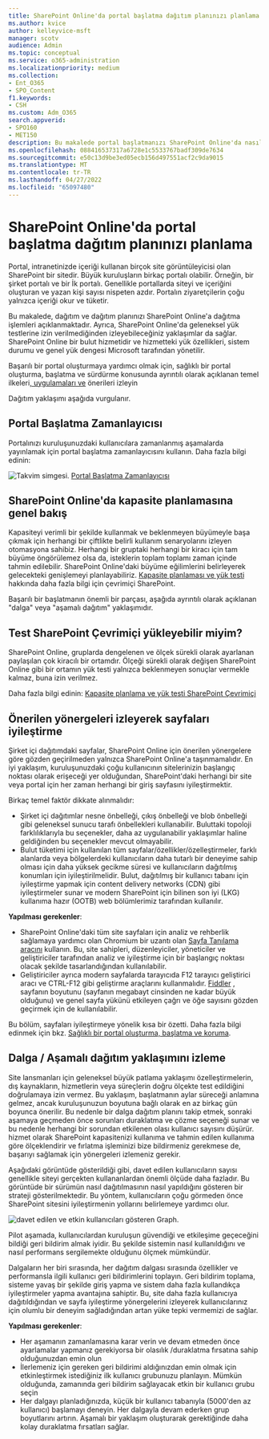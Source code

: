 ```yaml
---
title: SharePoint Online'da portal başlatma dağıtım planınızı planlama
ms.author: kvice
author: kelleyvice-msft
manager: scotv
audience: Admin
ms.topic: conceptual
ms.service: o365-administration
ms.localizationpriority: medium
ms.collection:
- Ent_O365
- SPO_Content
f1.keywords:
- CSH
ms.custom: Adm_O365
search.appverid:
- SPO160
- MET150
description: Bu makalede portal başlatmanızı SharePoint Online'da nasıl planlayabileceğiniz ve başarılı bir başlatma için atılması gereken adımlar açıklanmaktadır
ms.openlocfilehash: 088416537317a6728e1c5533767badf309de7634
ms.sourcegitcommit: e50c13d9be3ed05ecb156d497551acf2c9da9015
ms.translationtype: MT
ms.contentlocale: tr-TR
ms.lasthandoff: 04/27/2022
ms.locfileid: "65097480"
---
```

# <a name="planning-your-portal-launch-roll-out-plan-in-sharepoint-online"></a>SharePoint Online'da portal başlatma dağıtım planınızı planlama

Portal, intranetinizde içeriği kullanan birçok site görüntüleyicisi olan SharePoint bir sitedir. Büyük kuruluşların birkaç portalı olabilir. Örneğin, bir şirket portalı ve bir İk portalı. Genellikle portallarda siteyi ve içeriğini oluşturan ve yazan kişi sayısı nispeten azdır. Portalın ziyaretçilerin çoğu yalnızca içeriği okur ve tüketir.

Bu makalede, dağıtım ve dağıtım planınızı SharePoint Online'a dağıtma işlemleri açıklanmaktadır. Ayrıca, SharePoint Online'da geleneksel yük testlerine izin verilmediğinden izleyebileceğiniz yaklaşımlar da sağlar. SharePoint Online bir bulut hizmetidir ve hizmetteki yük özellikleri, sistem durumu ve genel yük dengesi Microsoft tarafından yönetilir.

Başarılı bir portal oluşturmaya yardımcı olmak için, sağlıklı bir portal oluşturma, başlatma ve sürdürme konusunda ayrıntılı olarak açıklanan temel ilkeleri[, uygulamaları ve](/sharepoint/portal-health) önerileri izleyin

Dağıtım yaklaşımı aşağıda vurgulanır.

## <a name="portal-launch-scheduler"></a>Portal Başlatma Zamanlayıcısı

Portalınızı kuruluşunuzdaki kullanıcılara zamanlanmış aşamalarda yayınlamak için portal başlatma zamanlayıcısını kullanın. Daha fazla bilgi edinin:

![Takvim simgesi.](../media/calendar.png) [Portal Başlatma Zamanlayıcısı](/microsoft-365/enterprise/portallaunchscheduler)

## <a name="overview-of-capacity-planning-in-sharepoint-online"></a>SharePoint Online'da kapasite planlamasına genel bakış

Kapasiteyi verimli bir şekilde kullanmak ve beklenmeyen büyümeyle başa çıkmak için herhangi bir çiftlikte belirli kullanım senaryolarını izleyen otomasyona sahibiz. Herhangi bir gruptaki herhangi bir kiracı için tam büyüme öngörülemez olsa da, isteklerin toplam toplamı zaman içinde tahmin edilebilir. SharePoint Online'daki büyüme eğilimlerini belirleyerek gelecekteki genişlemeyi planlayabiliriz. [Kapasite planlaması ve yük testi](capacity-planning-and-load-testing-sharepoint-online.md) hakkında daha fazla bilgi için çevrimiçi SharePoint.

Başarılı bir başlatmanın önemli bir parçası, aşağıda ayrıntılı olarak açıklanan "dalga" veya "aşamalı dağıtım" yaklaşımıdır.

## <a name="can-i-load-test-sharepoint-online"></a>Test SharePoint Çevrimiçi yükleyebilir miyim?

SharePoint Online, gruplarda dengelenen ve ölçek sürekli olarak ayarlanan paylaşılan çok kiracılı bir ortamdır. Ölçeği sürekli olarak değişen SharePoint Online gibi bir ortamın yük testi yalnızca beklenmeyen sonuçlar vermekle kalmaz, buna izin verilmez.

Daha fazla bilgi edinin: [Kapasite planlama ve yük testi SharePoint Çevrimiçi](capacity-planning-and-load-testing-sharepoint-online.md)

## <a name="optimize-pages-by-following-recommended-guidelines"></a>Önerilen yönergeleri izleyerek sayfaları iyileştirme

Şirket içi dağıtımdaki sayfalar, SharePoint Online için önerilen yönergelere göre gözden geçirilmeden yalnızca SharePoint Online'a taşınmamalıdır. En iyi yaklaşım, kuruluşunuzdaki çoğu kullanıcının sitelerinizin başlangıç noktası olarak erişeceği yer olduğundan, SharePoint'daki herhangi bir site veya portal için her zaman herhangi bir giriş sayfasını iyileştirmektir.

Birkaç temel faktör dikkate alınmalıdır:

- Şirket içi dağıtımlar nesne önbelleği, çıkış önbelleği ve blob önbelleği gibi geleneksel sunucu tarafı önbellekleri kullanabilir. Buluttaki topoloji farklılıklarıyla bu seçenekler, daha az uygulanabilir yaklaşımlar haline geldiğinden bu seçenekler mevcut olmayabilir.
- Bulut tüketimi için kullanılan tüm sayfalar/özellikler/özelleştirmeler, farklı alanlarda veya bölgelerdeki kullanıcıların daha tutarlı bir deneyime sahip olması için daha yüksek gecikme süresi ve kullanıcıların dağıtılmış konumları için iyileştirilmelidir. Bulut, dağıtılmış bir kullanıcı tabanı için iyileştirme yapmak için content delivery networks (CDN) gibi iyileştirmeler sunar ve modern SharePoint için bilinen son iyi (LKG) kullanıma hazır (OOTB) web bölümlerimiz tarafından kullanılır.

**Yapılması gerekenler**:

- SharePoint Online'daki tüm site sayfaları için analiz ve rehberlik sağlamaya yardımcı olan Chromium bir uzantı olan [Sayfa Tanılama aracını](./page-diagnostics-for-spo.md) kullanın. Bu, site sahipleri, düzenleyiciler, yöneticiler ve geliştiriciler tarafından analiz ve iyileştirme için bir başlangıç noktası olacak şekilde tasarlandığından kullanılabilir.
- Geliştiriciler ayrıca modern sayfalarda tarayıcıda F12 tarayıcı geliştirici aracı ve CTRL-F12 gibi geliştirme araçlarını kullanmalıdır. [Fiddler](https://www.telerik.com/download/fiddler) , sayfanın boyutunu (sayfanın megabayt cinsinden ne kadar büyük olduğunu) ve genel sayfa yükünü etkileyen çağrı ve öğe sayısını gözden geçirmek için de kullanılabilir.

Bu bölüm, sayfaları iyileştirmeye yönelik kısa bir özetti.  Daha fazla bilgi edinmek için bkz.  [Sağlıklı bir portal oluşturma, başlatma ve koruma](/sharepoint/portal-health).

## <a name="follow-a-wave--phased-roll-out-approach"></a>Dalga / Aşamalı dağıtım yaklaşımını izleme

Site lansmanları için geleneksel büyük patlama yaklaşımı özelleştirmelerin, dış kaynakların, hizmetlerin veya süreçlerin doğru ölçekte test edildiğini doğrulamaya izin vermez. Bu yaklaşım, başlatmanın aylar süreceği anlamına gelmez, ancak kuruluşunuzun boyutuna bağlı olarak en az birkaç gün boyunca önerilir. Bu nedenle bir dalga dağıtım planını takip etmek, sonraki aşamaya geçmeden önce sorunları duraklatma ve çözme seçeneği sunar ve bu nedenle herhangi bir sorundan etkilenen olası kullanıcı sayısını düşürür. hizmet olarak SharePoint kapasitenizi kullanıma ve tahmin edilen kullanıma göre ölçeklendirir ve fırlatma işleminizi bize bildirmeniz gerekmese de, başarıyı sağlamak için yönergeleri izlemeniz gerekir.

Aşağıdaki görüntüde gösterildiği gibi, davet edilen kullanıcıların sayısı genellikle siteyi gerçekten kullananlardan önemli ölçüde daha fazladır. Bu görüntüde bir sürümün nasıl dağıtılmasının nasıl yapıldığını gösteren bir strateji gösterilmektedir. Bu yöntem, kullanıcıların çoğu görmeden önce SharePoint sitesini iyileştirmenin yollarını belirlemeye yardımcı olur.

![davet edilen ve etkin kullanıcıları gösteren Graph.](../media/0bc14a20-9420-4986-b9b9-fbcd2c6e0fb9.png)

Pilot aşamada, kullanıcılardan kuruluşun güvendiği ve etkileşime geçeceğini bildiği geri bildirim almak iyidir. Bu şekilde sistemin nasıl kullanıldığını ve nasıl performans sergilemekte olduğunu ölçmek mümkündür.

Dalgaların her biri sırasında, her dağıtım dalgası sırasında özellikler ve performansla ilgili kullanıcı geri bildirimlerini toplayın. Geri bildirim toplama, sisteme yavaş bir şekilde giriş yapma ve sistem daha fazla kullandıkça iyileştirmeler yapma avantajına sahiptir. Bu, site daha fazla kullanıcıya dağıtıldığından ve sayfa iyileştirme yönergelerini izleyerek kullanıcılarınız için olumlu bir deneyim sağladığından artan yüke tepki vermemizi de sağlar.

**Yapılması gerekenler**:

- Her aşamanın zamanlamasına karar verin ve devam etmeden önce ayarlamalar yapmanız gerekiyorsa bir olasılık /duraklatma fırsatına sahip olduğunuzdan emin olun
- İlerlemeniz için gereken geri bildirimi aldığınızdan emin olmak için etkinleştirmek istediğiniz ilk kullanıcı grubunuzu planlayın.  Mümkün olduğunda, zamanında geri bildirim sağlayacak etkin bir kullanıcı grubu seçin
- Her dalgayı planladığınızda, küçük bir kullanıcı tabanıyla (5000'den az kullanıcı) başlamayı deneyin. Her dalgayla devam ederken grup boyutlarını artırın. Aşamalı bir yaklaşım oluşturarak gerektiğinde daha kolay duraklatma fırsatları sağlar.
